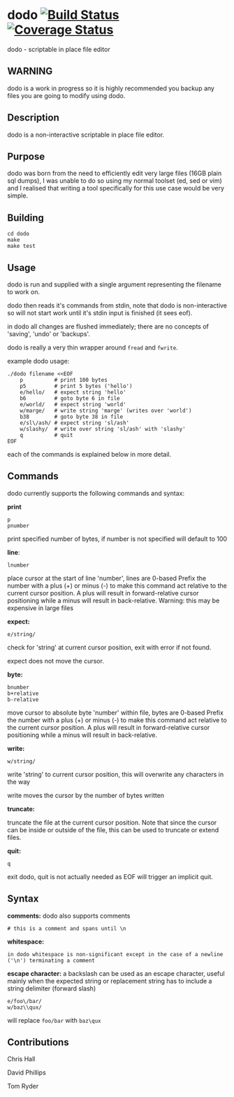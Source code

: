 # dodo [![Build Status](https://travis-ci.org/mkfifo/dodo.svg)](https://travis-ci.org/mkfifo/dodo) [![Coverage Status](https://coveralls.io/repos/mkfifo/dodo/badge.svg)](https://coveralls.io/github/mkfifo/dodo)

dodo - scriptable in place file editor


WARNING
-------
dodo is a work in progress so it is highly recommended you backup any files you are
going to modify using dodo.


Description
-----------
dodo is a non-interactive scriptable in place file editor.


Purpose
-------
dodo was born from the need to efficiently edit very large files (16GB plain sql dumps),
I was unable to do so using my normal toolset (ed, sed or vim) and I realised that writing a tool
specifically for this use case would be very simple.


Building
--------

    cd dodo
    make
    make test


Usage
-----
dodo is run and supplied with a single argument representing the filename to work on.

dodo then reads it's commands from stdin,
note that dodo is non-interactive so will not start work
until it's stdin input is finished (it sees eof).

in dodo all changes are flushed immediately; there are no concepts of 'saving', 'undo' or 'backups'.

dodo is really a very thin wrapper around `fread` and `fwrite`.

example dodo usage:

    ./dodo filename <<EOF
        p          # print 100 bytes
        p5         # print 5 bytes ('hello')
        e/hello/   # expect string 'hello'
        b6         # goto byte 6 in file
        e/world/   # expect string 'world'
        w/marge/   # write string 'marge' (writes over 'world')
        b38        # goto byte 38 in file
        e/sl\/ash/ # expect string 'sl/ash'
        w/slashy/  # write over string 'sl/ash' with 'slashy'
        q          # quit
    EOF

each of the commands is explained below in more detail.


Commands
--------

dodo currently supports the following commands and syntax:

**print**

    p
    pnumber

print specified number of bytes, if number is not specified will default to 100

**line**:

	lnumber

place cursor at the start of line 'number', lines are 0-based
Prefix the number with a plus (+) or minus (-) to make this command act relative
to the current cursor position. A plus will result in forward-relative cursor
positioning while a minus will result in back-relative.
Warning: this may be expensive in large files


**expect:**

    e/string/

check for 'string' at current cursor position, exit with error if not found.

expect does not move the cursor.


**byte:**

    bnumber
    b+relative
    b-relative

move cursor to absolute byte 'number' within file, bytes are 0-based
Prefix the number with a plus (+) or minus (-) to make this command act relative
to the current cursor position. A plus will result in forward-relative cursor
positioning while a minus will result in back-relative.


**write:**

    w/string/

write 'string' to current cursor position, this will overwrite any characters in the way

write moves the cursor by the number of bytes written


**truncate:**

truncate the file at the current cursor position.
Note that since the cursor can be inside or outside of the file, this can be used to truncate or extend files.


**quit:**

    q

exit dodo, quit is not actually needed as EOF will trigger an implicit quit.


Syntax
------

**comments:**
dodo also supports comments

    # this is a comment and spans until \n


**whitespace:**

    in dodo whitespace is non-significant except in the case of a newline ('\n') terminating a comment

**escape character:**
a backslash can be used as an escape character, useful mainly when the expected string or replacement string has to include a string delimiter (forward slash)

    e/foo\/bar/
    w/baz\\qux/

will replace `foo/bar` with `baz\qux`

Contributions
-------------
Chris Hall

David Phillips

Tom Ryder


